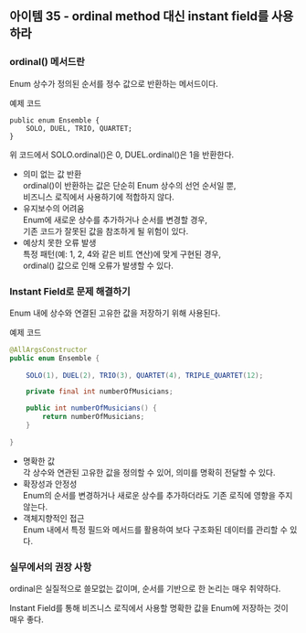 ## 아이템 35 - ordinal method 대신 instant field를 사용하라

### ordinal() 메서드란

Enum 상수가 정의된 순서를 정수 값으로 반환하는 메서드이다.

예제 코드

```
public enum Ensemble {
    SOLO, DUEL, TRIO, QUARTET;
}
```

위 코드에서 SOLO.ordinal()은 0, DUEL.ordinal()은 1을 반환한다.

-   의미 없는 값 반환  
    ordinal()이 반환하는 값은 단순히 Enum 상수의 선언 순서일 뿐,  
    비즈니스 로직에서 사용하기에 적합하지 않다.
-   유지보수의 어려움  
    Enum에 새로운 상수를 추가하거나 순서를 변경할 경우,  
    기존 코드가 잘못된 값을 참조하게 될 위험이 있다.
-   예상치 못한 오류 발생  
    특정 패턴(예: 1, 2, 4와 같은 비트 연산)에 맞게 구현된 경우,  
    ordinal() 값으로 인해 오류가 발생할 수 있다.

### Instant Field로 문제 해결하기

Enum 내에 상수와 연결된 고유한 값을 저장하기 위해 사용된다.

예제 코드

```java
@AllArgsConstructor
public enum Ensemble {
    
    SOLO(1), DUEL(2), TRIO(3), QUARTET(4), TRIPLE_QUARTET(12);

    private final int numberOfMusicians;

    public int numberOfMusicians() {
        return numberOfMusicians;
    }
    
}
```

-   명확한 값  
    각 상수와 연관된 고유한 값을 정의할 수 있어, 의미를 명확히 전달할 수 있다.
-   확장성과 안정성  
    Enum의 순서를 변경하거나 새로운 상수를 추가하더라도 기존 로직에 영향을 주지 않는다.
-   객체지향적인 접근  
    Enum 내에서 특정 필드와 메서드를 활용하여 보다 구조화된 데이터를 관리할 수 있다.

### 실무에서의 권장 사항

ordinal은 실질적으로 쓸모없는 값이며, 순서를 기반으로 한 논리는 매우 취약하다.

Instant Field를 통해 비즈니스 로직에서 사용할 명확한 값을 Enum에 저장하는 것이 매우 좋다.
